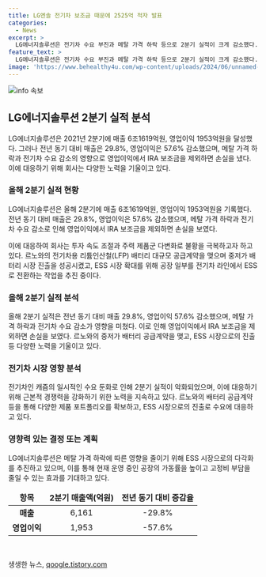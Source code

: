 ```yaml
---
title: LG엔솔 전기차 보조금 때문에 2525억 적자 발표
categories:
  - News
excerpt: >
  LG에너지솔루션은 전기차 수요 부진과 메탈 가격 하락 등으로 2분기 실적이 크게 감소했다. 영업이익은 전년대비 57.6% 하락한 1953억원을 기록했으며, AMPC로 인한 보조금 제외시 영업손실은 2525억원으로 적자를 냈다. 물량 확대와 ESS 매출이 증가한 것은 긍정적이나, 전방시장 수요 약세와 고정비 부담 등으로 영업이익이 감소했다. 그러나 캐즘 경쟁력 강화와 제품 다변화로 불황 극복에 나설 방침이다. 
feature_text: >
  LG에너지솔루션은 전기차 수요 부진과 메탈 가격 하락 등으로 2분기 실적이 크게 감소했다. 영업이익은 전년대비 57.6% 하락한 1953억원을 기록했으며, AMPC로 인한 보조금 제외시 영업손실은 2525억원으로 적자를 냈다. 물량 확대와 ESS 매출이 증가한 것은 긍정적이나, 전방시장 수요 약세와 고정비 부담 등으로 영업이익이 감소했다. 그러나 캐즘 경쟁력 강화와 제품 다변화로 불황 극복에 나설 방침이다. 
image: 'https://www.behealthy4u.com/wp-content/uploads/2024/06/unnamed-file.png'
---
```


<p><img src="https://www.behealthy4u.com/wp-content/uploads/2024/06/unnamed-file.png" alt="info 속보" /></p>

<h2 data-ke-size="size26">LG에너지솔루션 2분기 실적 분석</h2>

<p data-ke-size="size16">LG에너지솔루션은 2021년 2분기에 매출 6조1619억원, 영업이익 1953억원을 달성했다. 그러나 전년 동기 대비 매출은 29.8%, 영업이익은 57.6% 감소했으며, 메탈 가격 하락과 전기차 수요 감소의 영향으로 영업이익에서 IRA 보조금을 제외하면 손실을 냈다. 이에 대응하기 위해 회사는 다양한 노력을 기울이고 있다.</p>

<h3>올해 2분기 실적 현황</h3>

<p data-ke-size="size16">LG에너지솔루션은 올해 2분기에 매출 6조1619억원, 영업이익 1953억원을 기록했다. 전년 동기 대비 매출은 29.8%, 영업이익은 57.6% 감소했으며, 메탈 가격 하락과 전기차 수요 감소로 인해 영업이익에서 IRA 보조금을 제외하면 손실을 보였다.</p>

<p data-ke-size="size16">이에 대응하여 회사는 투자 속도 조절과 주력 제품군 다변화로 불황을 극복하고자 하고 있다. 르노와의 전기차용 리튬인산철(LFP) 배터리 대규모 공급계약을 맺으며 중저가 배터리 시장 진출을 성공시켰고, ESS 시장 확대를 위해 공장 일부를 전기차 라인에서 ESS로 전환하는 작업을 추진 중이다.</p>

<h3>올해 2분기 실적 분석</h3>

<p data-ke-size="size16">올해 2분기 실적은 전년 동기 대비 매출 29.8%, 영업이익 57.6% 감소했으며, 메탈 가격 하락과 전기차 수요 감소가 영향을 미쳤다. 이로 인해 영업이익에서 IRA 보조금을 제외하면 손실을 보였다. 르노와의 중저가 배터리 공급계약을 맺고, ESS 시장으로의 진출 등 다양한 노력을 기울이고 있다.</p>

<h3>전기차 시장 영향 분석</h3>

<p data-ke-size="size16">전기차인 캐즘의 일시적인 수요 둔화로 인해 2분기 실적이 악화되었으며, 이에 대응하기 위해 근본적 경쟁력을 강화하기 위한 노력을 지속하고 있다. 르노와의 배터리 공급계약 등을 통해 다양한 제품 포트폴리오를 확보하고, ESS 시장으로의 진출로 수요에 대응하고 있다.</p>

<h3>영향력 있는 결정 또는 계획</h3>

<p data-ke-size="size16">LG에너지솔루션은 메탈 가격 하락에 따른 영향을 줄이기 위해 ESS 시장으로의 다각화를 추진하고 있으며, 이를 통해 현재 운영 중인 공장의 가동률을 높이고 고정비 부담을 줄일 수 있는 효과를 기대하고 있다.</p>

<table>
    <thead>
        <tr>
            <td style="text-align: center; height: 17px;"><b>항목</b></td>
            <td style="text-align: center; height: 17px;"><b>2분기 매출액(억원)</b></td>
            <td style="text-align: center; height: 17px;"><b>전년 동기 대비 증감율</b></td>
        </tr>
    </thead>
    <tbody>
        <tr>
            <td style="text-align: center; height: 17px;"><b>매출</b></td>
            <td style="text-align: center; height: 17px;">6,161</td>
            <td style="text-align: center; height: 17px;">-29.8%</td>
        </tr>
        <tr>
            <td style="text-align: center; height: 17px;"><b>영업이익</b></td>
            <td style="text-align: center; height: 17px;">1,953</td>
            <td style="text-align: center; height: 17px;">-57.6%</td>
        </tr>
    </tbody>
</table>

<p data-ke-size="size16">&nbsp;</p>
생생한 뉴스, <a href="https://qoogle.tistory.com" rel="dofollow">qoogle.tistory.com</a>


